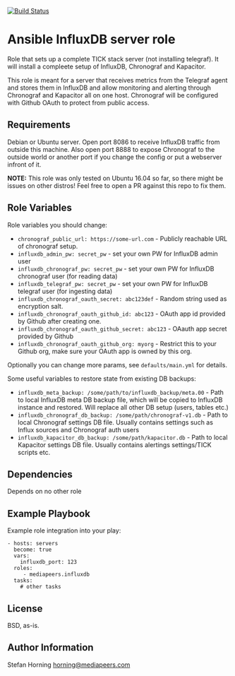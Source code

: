 [![Build Status](https://travis-ci.com/mediapeers/ansible-role-influxdb.svg?branch=master)](https://travis-ci.com/mediapeers/ansible-role-influxdb)

# Ansible InfluxDB server role

Role that sets up a complete TICK stack server (not installing telegraf). It will install a compleete setup of InfluxDB, Chronograf and Kapacitor.

This role is meant for a server that receives metrics from the Telegraf agent and stores them in InfluxDB and allow monitoring and alerting
through Chronograf and Kapacitor all on one host. Chronograf will be configured with Github OAuth to protect from public access.


## Requirements

Debian or Ubuntu server. Open port 8086 to receive InfluxDB traffic from outside this machine. Also open port 8888 to expose Chronograf to the outside
world or another port if you change the config or put a webserver infront of it.

**NOTE:** This role was only tested on Ubuntu 16.04 so far, so there might be issues on other distros! Feel free to open a PR against this repo to fix them.

## Role Variables

Role variables you should change:

- `chronograf_public_url: https://some-url.com` - Publicly reachable URL of chronograf setup.
- `influxdb_admin_pw: secret_pw` - set your own PW for InfluxDB admin user
- `influxdb_chronograf_pw: secret_pw` - set your own PW for InfluxDB chronograf user (for reading data)
- `influxdb_telegraf_pw: secret_pw` - set your own PW for InfluxDB telegraf user (for ingesting data)
- `influxdb_chronograf_oauth_secret: abc123def` - Random string used as encryption salt.
- `influxdb_chronograf_oauth_github_id: abc123` - OAuth app id provided by Github after creating one.
- `influxdb_chronograf_oauth_github_secret: abc123` -  OAauth app secret provided by Github
- `influxdb_chronograf_oauth_github_org: myorg` - Restrict this to your Github org, make sure your OAuth app is owned by this org.

Optionally you can change more params, see `defaults/main.yml` for details.

Some useful variables to restore state from existing DB backups:

- `influxdb_meta_backup: /some/path/to/influxdb_backup/meta.00` - Path to local InfluxDB meta DB backup file, which will be copied to InfluxDB instance and restored. Will replace all other DB setup (users, tables etc.)
- `influxdb_chronograf_db_backup: /some/path/chronograf-v1.db` - Path to local Chronograf settings DB file. Usually contains settings such as Influx sources and Chronograf auth users
- `influxdb_kapacitor_db_backup: /some/path/kapacitor.db` - Path to local Kapacitor settings DB file. Usually contains alertings settings/TICK scripts etc.

## Dependencies

Depends on no other role

## Example Playbook

Example role integration into your play:

    - hosts: servers
      become: true
      vars:
        influxdb_port: 123
      roles:
         - mediapeers.influxdb
      tasks:
        # other tasks

## License

BSD, as-is.

## Author Information

Stefan Horning <horning@mediapeers.com>
